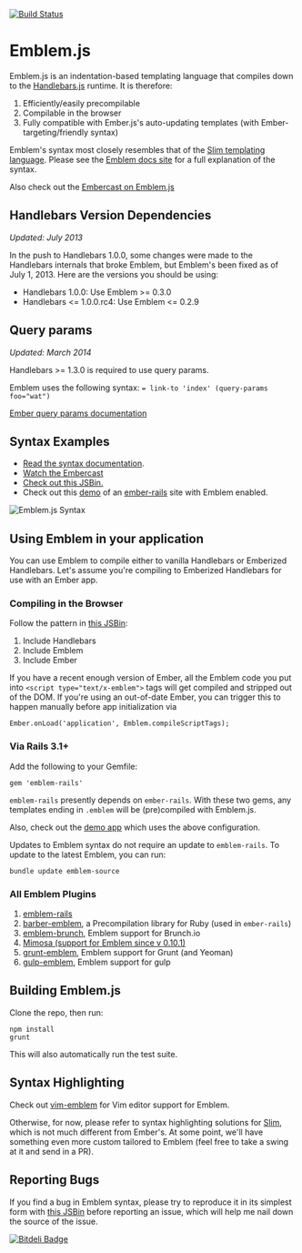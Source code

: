 [![Build Status](https://travis-ci.org/machty/emblem.js.png)](https://travis-ci.org/machty/emblem.js)

# Emblem.js

Emblem.js is an indentation-based templating language that compiles
down to the [Handlebars.js](https://github.com/wycats/handlebars.js/)
runtime. It is therefore:

1. Efficiently/easily precompilable
1. Compilable in the browser
1. Fully compatible with Ember.js's auto-updating templates (with
   Ember-targeting/friendly syntax)

Emblem's syntax most closely resembles that of the 
[Slim templating language](http://slim-lang.com/). Please see the 
[Emblem docs site](http://www.emblemjs.com) for a full explanation 
of the syntax.

Also check out the 
[Embercast on Emblem.js](http://www.embercasts.com/episodes/2)

## Handlebars Version Dependencies 

_Updated: July 2013_

In the push to Handlebars 1.0.0, some changes were made to the Handlebars 
internals that broke Emblem, but Emblem's been fixed as of July 1, 2013.
Here are the versions you should be using:

- Handlebars 1.0.0: Use Emblem >= 0.3.0
- Handlebars <= 1.0.0.rc4: Use Emblem <= 0.2.9

## Query params 

_Updated: March 2014_

Handlebars >= 1.3.0 is required to use query params.

Emblem uses the following syntax:
`= link-to 'index' (query-params foo="wat")`

[Ember query params documentation](http://emberjs.com/guides/routing/query-params/)

## Syntax Examples

- [Read the syntax documentation](http://www.emblemjs.com/syntax).
- [Watch the Embercast](http://www.embercasts.com/episodes/2)
- [Check out this JSBin.](http://jsbin.com/ulegec/337/edit)
- Check out this [demo](http://emblem-test.herokuapp.com/) of 
  an [ember-rails](https://github.com/machty/ember-rails) site
  with Emblem enabled.

![Emblem.js Syntax](https://s3.amazonaws.com/machty/emblem-sample.png)

## Using Emblem in your application

You can use Emblem to compile either to vanilla Handlebars or Emberized
Handlebars. Let's assume you're compiling to Emberized Handlebars
for use with an Ember app.

### Compiling in the Browser 

Follow the pattern in [this JSBin](http://jsbin.com/ulegec/337/edit):

1. Include Handlebars
1. Include Emblem
1. Include Ember

If you have a recent enough version of Ember, all the Emblem code you
put into `<script type="text/x-emblem">` tags will get compiled and
stripped out of the DOM. If you're using an out-of-date Ember, you
can trigger this to happen manually before app initialization via

```
Ember.onLoad('application', Emblem.compileScriptTags);
```

### Via Rails 3.1+

Add the following to your Gemfile:

```
gem 'emblem-rails'
```

`emblem-rails` presently depends on `ember-rails`. With these 
two gems, any templates ending in `.emblem` will be (pre)compiled 
with Emblem.js.

Also, check out the [demo app](https://github.com/machty/emblem-rails-demo)
which uses the above configuration.

Updates to Emblem syntax do not require an update to `emblem-rails`. To
update to the latest Emblem, you can run:
    
    bundle update emblem-source

### All Emblem Plugins

1. [emblem-rails](https://github.com/alexspeller/emblem-rails)
1. [barber-emblem](https://github.com/machty/barber-emblem), a
   Precompilation library for Ruby (used in `ember-rails`)
1. [emblem-brunch](https://github.com/machty/emblem-brunch), Emblem
   support for Brunch.io
1. [Mimosa (support for Emblem since v 0.10.1)](https://github.com/dbashford/mimosa)
1. [grunt-emblem](https://github.com/wordofchristian/grunt-emblem), Emblem support for Grunt (and Yeoman)
1. [gulp-emblem](https://github.com/Aulito/gulp-emblem), Emblem support for gulp

## Building Emblem.js

Clone the repo, then run:

```
npm install
grunt
```

This will also automatically run the test suite. 

## Syntax Highlighting

Check out [vim-emblem](https://github.com/heartsentwined/vim-emblem)
for Vim editor support for Emblem.

Otherwise, for now, please refer to syntax highlighting solutions for
[Slim](http://slim-lang.com/), which is not much different
from Ember's. At some point, we'll have something even more
custom tailored to Emblem (feel free to take a swing at it
and send in a PR).

## Reporting Bugs

If you find a bug in Emblem syntax, please try to reproduce it in
its simplest form with 
[this JSBin](http://jsbin.com/ucanam/4144/edit) before reporting an
issue, which will help me nail down the source of the issue.

[![Bitdeli Badge](https://d2weczhvl823v0.cloudfront.net/machty/emblem.js/trend.png)](https://bitdeli.com/free "Bitdeli Badge")

